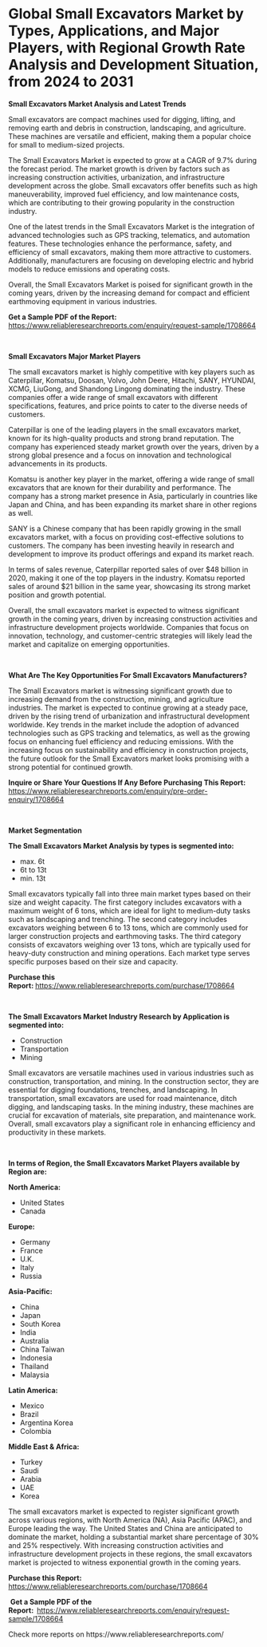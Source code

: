 <p><h1>Global Small Excavators Market by Types, Applications, and Major Players, with Regional Growth Rate Analysis and Development Situation, from 2024 to 2031</h1></p><p><strong>Small Excavators Market Analysis and Latest Trends</strong></p>
<p><p>Small excavators are compact machines used for digging, lifting, and removing earth and debris in construction, landscaping, and agriculture. These machines are versatile and efficient, making them a popular choice for small to medium-sized projects.</p><p>The Small Excavators Market is expected to grow at a CAGR of 9.7% during the forecast period. The market growth is driven by factors such as increasing construction activities, urbanization, and infrastructure development across the globe. Small excavators offer benefits such as high maneuverability, improved fuel efficiency, and low maintenance costs, which are contributing to their growing popularity in the construction industry.</p><p>One of the latest trends in the Small Excavators Market is the integration of advanced technologies such as GPS tracking, telematics, and automation features. These technologies enhance the performance, safety, and efficiency of small excavators, making them more attractive to customers. Additionally, manufacturers are focusing on developing electric and hybrid models to reduce emissions and operating costs.</p><p>Overall, the Small Excavators Market is poised for significant growth in the coming years, driven by the increasing demand for compact and efficient earthmoving equipment in various industries.</p></p>
<p><strong>Get a Sample PDF of the Report:&nbsp;</strong> <a href="https://www.reliableresearchreports.com/enquiry/request-sample/1708664">https://www.reliableresearchreports.com/enquiry/request-sample/1708664</a></p>
<p>&nbsp;</p>
<p><strong>Small Excavators Major Market Players</strong></p>
<p><p>The small excavators market is highly competitive with key players such as Caterpillar, Komatsu, Doosan, Volvo, John Deere, Hitachi, SANY, HYUNDAI, XCMG, LiuGong, and Shandong Lingong dominating the industry. These companies offer a wide range of small excavators with different specifications, features, and price points to cater to the diverse needs of customers.</p><p>Caterpillar is one of the leading players in the small excavators market, known for its high-quality products and strong brand reputation. The company has experienced steady market growth over the years, driven by a strong global presence and a focus on innovation and technological advancements in its products.</p><p>Komatsu is another key player in the market, offering a wide range of small excavators that are known for their durability and performance. The company has a strong market presence in Asia, particularly in countries like Japan and China, and has been expanding its market share in other regions as well.</p><p>SANY is a Chinese company that has been rapidly growing in the small excavators market, with a focus on providing cost-effective solutions to customers. The company has been investing heavily in research and development to improve its product offerings and expand its market reach.</p><p>In terms of sales revenue, Caterpillar reported sales of over $48 billion in 2020, making it one of the top players in the industry. Komatsu reported sales of around $21 billion in the same year, showcasing its strong market position and growth potential.</p><p>Overall, the small excavators market is expected to witness significant growth in the coming years, driven by increasing construction activities and infrastructure development projects worldwide. Companies that focus on innovation, technology, and customer-centric strategies will likely lead the market and capitalize on emerging opportunities.</p></p>
<p>&nbsp;</p>
<p><strong>What Are The Key Opportunities For Small Excavators Manufacturers?</strong></p>
<p><p>The Small Excavators market is witnessing significant growth due to increasing demand from the construction, mining, and agriculture industries. The market is expected to continue growing at a steady pace, driven by the rising trend of urbanization and infrastructural development worldwide. Key trends in the market include the adoption of advanced technologies such as GPS tracking and telematics, as well as the growing focus on enhancing fuel efficiency and reducing emissions. With the increasing focus on sustainability and efficiency in construction projects, the future outlook for the Small Excavators market looks promising with a strong potential for continued growth.</p></p>
<p><strong>Inquire or Share Your Questions If Any Before Purchasing This Report:</strong> <a href="https://www.reliableresearchreports.com/enquiry/pre-order-enquiry/1708664">https://www.reliableresearchreports.com/enquiry/pre-order-enquiry/1708664</a></p>
<p>&nbsp;</p>
<p><strong>Market Segmentation</strong></p>
<p><strong>The Small Excavators Market Analysis by types is segmented into:</strong></p>
<p><ul><li>max. 6t</li><li>6t to 13t</li><li>min. 13t</li></ul></p>
<p><p>Small excavators typically fall into three main market types based on their size and weight capacity. The first category includes excavators with a maximum weight of 6 tons, which are ideal for light to medium-duty tasks such as landscaping and trenching. The second category includes excavators weighing between 6 to 13 tons, which are commonly used for larger construction projects and earthmoving tasks. The third category consists of excavators weighing over 13 tons, which are typically used for heavy-duty construction and mining operations. Each market type serves specific purposes based on their size and capacity.</p></p>
<p><strong>Purchase this Report:&nbsp;</strong><a href="https://www.reliableresearchreports.com/purchase/1708664">https://www.reliableresearchreports.com/purchase/1708664</a></p>
<p>&nbsp;</p>
<p><strong>The Small Excavators Market Industry Research by Application is segmented into:</strong></p>
<p><ul><li>Construction</li><li>Transportation</li><li>Mining</li></ul></p>
<p><p>Small excavators are versatile machines used in various industries such as construction, transportation, and mining. In the construction sector, they are essential for digging foundations, trenches, and landscaping. In transportation, small excavators are used for road maintenance, ditch digging, and landscaping tasks. In the mining industry, these machines are crucial for excavation of materials, site preparation, and maintenance work. Overall, small excavators play a significant role in enhancing efficiency and productivity in these markets.</p></p>
<p>&nbsp;</p>
<p><strong>In terms of Region, the Small Excavators Market Players available by Region are:</strong></p>
<p>
    <p> <strong> North America: </strong>
        <ul>
            <li>United States</li>
            <li>Canada</li>
        </ul>
        </p> 
    <p> <strong> Europe: </strong>
        <ul>
            <li>Germany</li>
            <li>France</li>
            <li>U.K.</li>
            <li>Italy</li>
            <li>Russia</li>
        </ul>
        </p> 
    <p> <strong> Asia-Pacific: </strong>
        <ul>
            <li>China</li>
            <li>Japan</li>
            <li>South Korea</li>
            <li>India</li>
            <li>Australia</li>
            <li>China Taiwan</li>
            <li>Indonesia</li>
            <li>Thailand</li>
            <li>Malaysia</li>
        </ul>
        </p> 
    <p> <strong> Latin America: </strong>
        <ul>
            <li>Mexico</li>
            <li>Brazil</li>
            <li>Argentina Korea</li>
            <li>Colombia</li>
        </ul>
        </p> 
    <p> <strong> Middle East & Africa: </strong>
        <ul>
            <li>Turkey</li>
            <li>Saudi</li>
            <li>Arabia</li>
            <li>UAE</li>
            <li>Korea</li>
        </ul>
    </p>
    </p>
<p><p>The small excavators market is expected to register significant growth across various regions, with North America (NA), Asia Pacific (APAC), and Europe leading the way. The United States and China are anticipated to dominate the market, holding a substantial market share percentage of 30% and 25% respectively. With increasing construction activities and infrastructure development projects in these regions, the small excavators market is projected to witness exponential growth in the coming years.</p></p>
<p><strong>Purchase this Report: </strong><a href="https://www.reliableresearchreports.com/purchase/1708664">https://www.reliableresearchreports.com/purchase/1708664</a></p>
<p>&nbsp;<strong>Get a Sample PDF of the Report:&nbsp;&nbsp;</strong><a href="https://www.reliableresearchreports.com/enquiry/request-sample/1708664">https://www.reliableresearchreports.com/enquiry/request-sample/1708664</a></p>
<p><strong></strong></p>
<p>Check more reports on https://www.reliableresearchreports.com/</p>